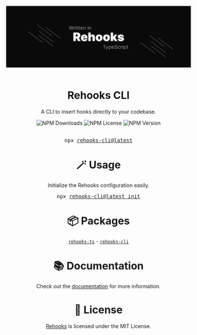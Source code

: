<div align="center">
  <img src="./assets/banner.jpg" alt="rehooks" />
</div>

<br />

<div align="center">
  <h1>Rehooks CLI</h1>
  <p>A CLI to insert hooks directly to your codebase.</p>
</div>

<div align="center">
<img alt="NPM Downloads" src="https://img.shields.io/npm/d18m/rehooks-cli?style=flat&color=blue">
<img alt="NPM License" src="https://img.shields.io/npm/l/rehooks-cli?style=flat&color=blue">
<img alt="NPM Version" src="https://img.shields.io/npm/v/rehooks-cli?style=flat&color=blue">

</div>

<br />

<div align="center">
  <pre>npx <a href="https://www.npmjs.com/package/rehooks-cli">rehooks-cli@latest</a></pre>
</div>

<h1 align="center">🪄 Usage</h1>
<p align="center">
Initialize the Rehooks configuration easily.
</p>
<div align="center">
  <pre>npx <a href="https://www.npmjs.com/package/rehooks-cli">rehooks-cli@latest init</a></pre>
</div>

<h1 align="center">📦 Packages</h1>
<p align="center"><a href="https://www.npmjs.com/package/rehooks-ts"><code>rehooks-ts</code></a> - <a href="https://www.npmjs.com/package/rehooks-cli"><code>rehooks-cli</code></a></p>

<h1 align="center">📚 Documentation</h1>
<p align="center">
Check out the <a href="https://rehooks.pyr33x.ir">documentation</a> for more information.
</p>

<h1 align="center">🧾 License</h1>

<p align="center">
<a href="https://www.npmjs.com/package/rehooks-ts">Rehooks</a> is licensed under the MIT License.
</p>
